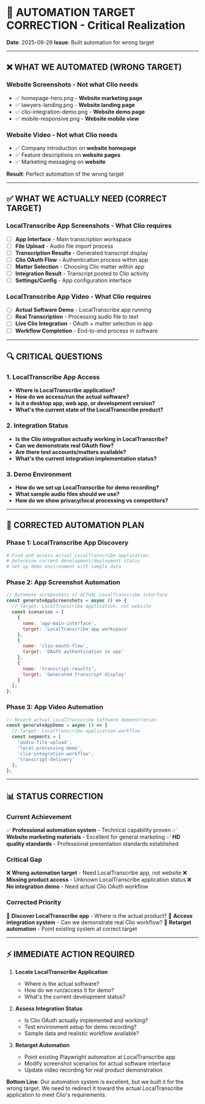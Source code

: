 # 🎯 AUTOMATION TARGET CORRECTION - Critical Realization
**Date**: 2025-09-29
**Issue**: Built automation for wrong target

---

## ❌ WHAT WE AUTOMATED (WRONG TARGET)

### **Website Screenshots** - Not what Clio needs
- ✅ homepage-hero.png - **Website marketing page**
- ✅ lawyers-landing.png - **Website landing page**
- ✅ clio-integration-demo.png - **Website demo page**
- ✅ mobile-responsive.png - **Website mobile view**

### **Website Video** - Not what Clio needs
- ✅ Company introduction on **website homepage**
- ✅ Feature descriptions on **website pages**
- ✅ Marketing messaging on **website**

**Result**: Perfect automation of the wrong target

---

## ✅ WHAT WE ACTUALLY NEED (CORRECT TARGET)

### **LocalTranscribe App Screenshots** - What Clio requires
- [ ] **App Interface** - Main transcription workspace
- [ ] **File Upload** - Audio file import process
- [ ] **Transcription Results** - Generated transcript display
- [ ] **Clio OAuth Flow** - Authentication process within app
- [ ] **Matter Selection** - Choosing Clio matter within app
- [ ] **Integration Result** - Transcript posted to Clio activity
- [ ] **Settings/Config** - App configuration interface

### **LocalTranscribe App Video** - What Clio requires
- [ ] **Actual Software Demo** - LocalTranscribe app running
- [ ] **Real Transcription** - Processing audio file to text
- [ ] **Live Clio Integration** - OAuth + matter selection in app
- [ ] **Workflow Completion** - End-to-end process in software

---

## 🔍 CRITICAL QUESTIONS

### **1. LocalTranscribe App Access**
- **Where is LocalTranscribe application?**
- **How do we access/run the actual software?**
- **Is it a desktop app, web app, or development version?**
- **What's the current state of the LocalTranscribe product?**

### **2. Integration Status**
- **Is the Clio integration actually working in LocalTranscribe?**
- **Can we demonstrate real OAuth flow?**
- **Are there test accounts/matters available?**
- **What's the current integration implementation status?**

### **3. Demo Environment**
- **How do we set up LocalTranscribe for demo recording?**
- **What sample audio files should we use?**
- **How do we show privacy/local processing vs competitors?**

---

## 🎯 CORRECTED AUTOMATION PLAN

### **Phase 1: LocalTranscribe App Discovery**
```bash
# Find and access actual LocalTranscribe application
# Determine current development/deployment status
# Set up demo environment with sample data
```

### **Phase 2: App Screenshot Automation**
```javascript
// Automate screenshots of ACTUAL LocalTranscribe interface
const generateAppScreenshots = async () => {
  // Target: LocalTranscribe application, not website
  const scenarios = [
    {
      name: 'app-main-interface',
      target: 'LocalTranscribe app workspace'
    },
    {
      name: 'clio-oauth-flow',
      target: 'OAuth authentication in app'
    },
    {
      name: 'transcript-results',
      target: 'Generated transcript display'
    }
  ];
};
```

### **Phase 3: App Video Automation**
```javascript
// Record actual LocalTranscribe software demonstration
const generateAppDemo = async () => {
  // Target: LocalTranscribe application workflow
  const segments = [
    'audio-file-upload',
    'local-processing-demo',
    'clio-integration-workflow',
    'transcript-delivery'
  ];
};
```

---

## 📊 STATUS CORRECTION

### **Current Achievement**
✅ **Professional automation system** - Technical capability proven
✅ **Website marketing materials** - Excellent for general marketing
✅ **HD quality standards** - Professional presentation standards established

### **Critical Gap**
❌ **Wrong automation target** - Need LocalTranscribe app, not website
❌ **Missing product access** - Unknown LocalTranscribe application status
❌ **No integration demo** - Need actual Clio OAuth workflow

### **Corrected Priority**
🎯 **Discover LocalTranscribe app** - Where is the actual product?
🎯 **Access integration system** - Can we demonstrate real Clio workflow?
🎯 **Retarget automation** - Point existing system at correct target

---

## ⚡ IMMEDIATE ACTION REQUIRED

1. **Locate LocalTranscribe Application**
   - Where is the actual software?
   - How do we run/access it for demo?
   - What's the current development status?

2. **Assess Integration Status**
   - Is Clio OAuth actually implemented and working?
   - Test environment setup for demo recording?
   - Sample data and realistic workflow available?

3. **Retarget Automation**
   - Point existing Playwright automation at LocalTranscribe app
   - Modify screenshot scenarios for actual software interface
   - Update video recording for real product demonstration

**Bottom Line**: Our automation system is excellent, but we built it for the wrong target. We need to redirect it toward the actual LocalTranscribe application to meet Clio's requirements.